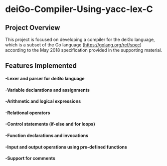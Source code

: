 # deiGo-Compiler-Using-yacc-lex-C

## Project Overview
This project is focused on developing a compiler for the deiGo language, which is a subset of the Go language (https://golang.org/ref/spec) according to the May 2018 specification provided in the supporting material.

## Features Implemented
#### -Lexer and parser for deiGo language
#### -Variable declarations and assignments
#### -Arithmetic and logical expressions
#### -Relational operators
#### -Control statements (if-else and for loops)
#### -Function declarations and invocations
#### -Input and output operations using pre-defined functions
#### -Support for comments
